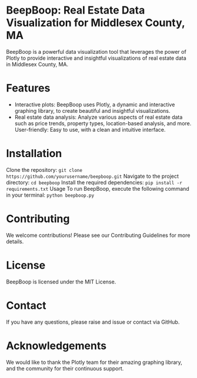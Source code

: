 # BeepBoop: Real Estate Data Visualization for Middlesex County, MA
BeepBoop is a powerful data visualization tool that leverages the power of Plotly to provide interactive and insightful visualizations of real estate data in Middlesex County, MA.

# Features
- Interactive plots: BeepBoop uses Plotly, a dynamic and interactive graphing library, to create beautiful and insightful visualizations.
- Real estate data analysis: Analyze various aspects of real estate data such as price trends, property types, location-based analysis, and more.
User-friendly: Easy to use, with a clean and intuitive interface.

# Installation
Clone the repository:
`git clone https://github.com/yourusername/beepboop.git`
Navigate to the project directory:
`cd beepboop`
Install the required dependencies:
`pip install -r requirements.txt`
Usage
To run BeepBoop, execute the following command in your terminal:
`python beepboop.py`

# Contributing
We welcome contributions! Please see our Contributing Guidelines for more details.

# License
BeepBoop is licensed under the MIT License.

# Contact
If you have any questions, please raise and issue or contact via GitHub.

# Acknowledgements
We would like to thank the Plotly team for their amazing graphing library, and the community for their continuous support.